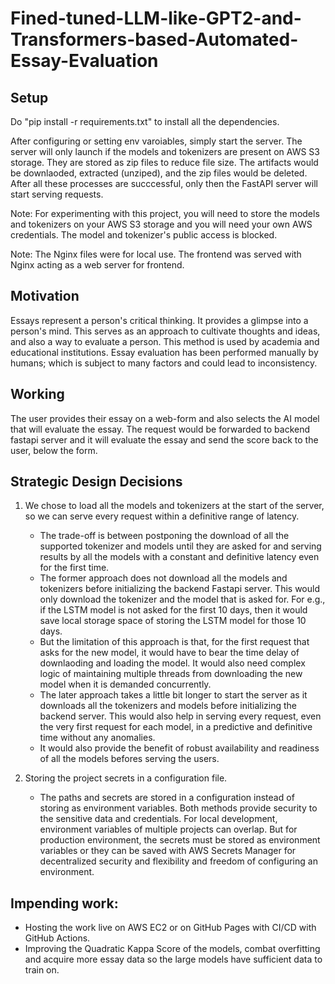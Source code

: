 # Fined-tuned-LLM-like-GPT2-and-Transformers-based-Automated-Essay-Evaluation

## Setup
Do "pip install -r requirements.txt" to install all the dependencies.

After configuring or setting env varoiables, simply start the server. The server will only launch if the models and tokenizers are present on AWS S3 storage. They are stored as zip files to reduce file size. The artifacts would be downlaoded, extracted (unziped), and the zip files would be deleted. After all these processes are succcessful, only then the FastAPI server will start serving requests. 

Note: For experimenting with this project, you will need to store the models and tokenizers on your AWS S3 storage and you will need your own AWS credentials. The model and tokenizer's public access is blocked.

Note: The Nginx files were for local use. The frontend was served with Nginx acting as a web server for frontend.

## Motivation
Essays represent a person's critical thinking. It provides a glimpse into a person's mind. This serves as an approach to cultivate thoughts and ideas, and also a way to evaluate a person. This method is used by academia and educational institutions. Essay evaluation has been performed manually by humans; which is subject to many factors and could lead to inconsistency.

## Working
The user provides their essay on a web-form and also selects the AI model that will evaluate the essay. The request would be forwarded to backend fastapi server and it will evaluate the essay and send the score back to the user, below the form.

## Strategic Design Decisions
1. We chose to load all the models and tokenizers at the start of the server, so we can serve every request within a definitive range of latency.
    - The trade-off is between postponing the download of all the supported tokenizer and models until they are asked for and serving results by all the models with a constant and definitive latency even for the first time.
    - The former approach does not download all the models and tokenizers before initializing the backend Fastapi server. This would only download the tokenizer and the model that is asked for. For e.g., if the LSTM model is not asked for the first 10 days, then it would save local storage space of storing the LSTM model for those 10 days. 
    - But the limitation of this approach is that, for the first request that asks for the new model, it would have to bear the time delay of downlaoding and loading the model. It would also need complex logic of maintaining multiple threads from downloading the new model when it is demanded concurrently.
    - The later approach takes a little bit longer to start the server as it downloads all the tokenizers and models before initializing the backend server. This would also help in serving every request, even the very first request for each model, in a predictive and definitive time without any anomalies.
    - It would also provide the benefit of robust availability and readiness of all the models befores serving the users.

2. Storing the project secrets in a configuration file.
    - The paths and secrets are stored in a configuration instead of storing as environment variables. Both methods provide security to the sensitive data and credentials. For local development, environment variables of multiple projects can overlap. But for production environment, the secrets must be stored as environment variables or they can be saved with AWS Secrets Manager for decentralized security and flexibility and freedom of configuring an environment.

## Impending work:
- Hosting the work live on AWS EC2 or on GitHub Pages with CI/CD with GitHub Actions.
- Improving the Quadratic Kappa Score of the models, combat overfitting and acquire more essay data so the large models have sufficient data to train on.

